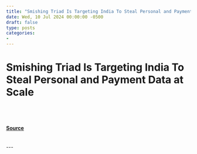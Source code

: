 ```yaml
---
title: "Smishing Triad Is Targeting India To Steal Personal and Payment Data at Scale"
date: Wed, 10 Jul 2024 00:00:00 -0500
draft: false
type: posts
categories: 
- 
---
```

# Smishing Triad Is Targeting India To Steal Personal and Payment Data at Scale

<br/>

<br/>


#### [Source](https://www.resecurity.com/blog/article/smishing-triad-is-targeting-india-to-steal-personal-and-payment-data-at-scale)

<br/>
---
